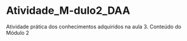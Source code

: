 # Atividade_M-dulo2_DAA
Atividade prática dos conhecimentos adquiridos na aula 3. Conteúdo do Módulo 2
